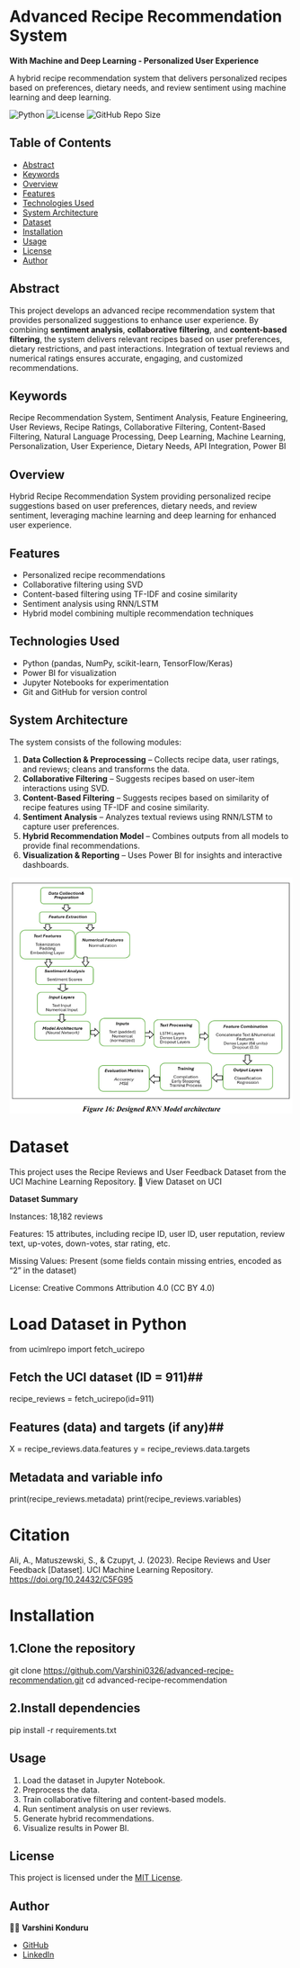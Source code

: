 # Advanced Recipe Recommendation System
**With Machine and Deep Learning - Personalized User Experience**

A hybrid recipe recommendation system that delivers personalized recipes based on preferences, dietary needs, and review sentiment using machine learning and deep learning.

![Python](https://img.shields.io/badge/Python-3.10-blue?logo=python)
![License](https://img.shields.io/badge/License-MIT-green)
![GitHub Repo Size](https://img.shields.io/github/repo-size/Varshini0326/advanced-recipe-recommendation)

## Table of Contents
- [Abstract](#abstract)
- [Keywords](#keywords)
- [Overview](#overview)
- [Features](#features)
- [Technologies Used](#technologies-used)
- [System Architecture](#system-architecture)
- [Dataset](#dataset)
- [Installation](#installation)
- [Usage](#usage)
- [License](#license)
- [Author](#author)
  
## Abstract
This project develops an advanced recipe recommendation system that provides personalized suggestions to enhance user experience. By combining **sentiment analysis**, **collaborative filtering**, and **content-based filtering**, the system delivers relevant recipes based on user preferences, dietary restrictions, and past interactions. Integration of textual reviews and numerical ratings ensures accurate, engaging, and customized recommendations.

## Keywords
Recipe Recommendation System, Sentiment Analysis, Feature Engineering, User Reviews, Recipe Ratings, Collaborative Filtering, Content-Based Filtering, Natural Language Processing, Deep Learning, Machine Learning, Personalization, User Experience, Dietary Needs, API Integration, Power BI

## Overview
Hybrid Recipe Recommendation System providing personalized recipe suggestions based on user preferences, dietary needs, and review sentiment, leveraging machine learning and deep learning for enhanced user experience.

## Features
- Personalized recipe recommendations
- Collaborative filtering using SVD
- Content-based filtering using TF-IDF and cosine similarity
- Sentiment analysis using RNN/LSTM
- Hybrid model combining multiple recommendation techniques

## Technologies Used
- Python (pandas, NumPy, scikit-learn, TensorFlow/Keras)
- Power BI for visualization
- Jupyter Notebooks for experimentation
- Git and GitHub for version control
  
## System Architecture
The system consists of the following modules:
1. **Data Collection & Preprocessing** – Collects recipe data, user ratings, and reviews; cleans and transforms the data.
2. **Collaborative Filtering** – Suggests recipes based on user-item interactions using SVD.
3. **Content-Based Filtering** – Suggests recipes based on similarity of recipe features using TF-IDF and cosine similarity.
4. **Sentiment Analysis** – Analyzes textual reviews using RNN/LSTM to capture user preferences.
5. **Hybrid Recommendation Model** – Combines outputs from all models to provide final recommendations.
6. **Visualization & Reporting** – Uses Power BI for insights and interactive dashboards.

![System Architecture](https://github.com/Varshini0326/advanced-recipe-recommendation/blob/main/Image.png)

# Dataset

This project uses the Recipe Reviews and User Feedback Dataset from the UCI Machine Learning Repository.
🔗 View Dataset on UCI

**Dataset Summary**

Instances: 18,182 reviews

Features: 15 attributes, including recipe ID, user ID, user reputation, review text, up-votes, down-votes, star rating, etc.

Missing Values: Present (some fields contain missing entries, encoded as “2” in the dataset)

License: Creative Commons Attribution 4.0 (CC BY 4.0)

# Load Dataset in Python #
from ucimlrepo import fetch_ucirepo
## Fetch the UCI dataset (ID = 911)##
recipe_reviews = fetch_ucirepo(id=911)
## Features (data) and targets (if any)##
X = recipe_reviews.data.features
y = recipe_reviews.data.targets
## Metadata and variable info ##
print(recipe_reviews.metadata)
print(recipe_reviews.variables)

# Citation

Ali, A., Matuszewski, S., & Czupyt, J. (2023). Recipe Reviews and User Feedback [Dataset]. UCI Machine Learning Repository. https://doi.org/10.24432/C5FG95

# Installation

## 1.Clone the repository
git clone https://github.com/Varshini0326/advanced-recipe-recommendation.git
cd advanced-recipe-recommendation
## 2.Install dependencies
pip install -r requirements.txt

## Usage
1. Load the dataset in Jupyter Notebook.
2. Preprocess the data.
3. Train collaborative filtering and content-based models.
4. Run sentiment analysis on user reviews.
5. Generate hybrid recommendations.
6. Visualize results in Power BI.

## License
This project is licensed under the [MIT License](LICENSE).

## Author

👩‍💻 **Varshini Konduru**

- [GitHub](https://github.com/Varshini0326)
- [LinkedIn](https://www.linkedin.com/in/varshini-konduru-310767195/)
